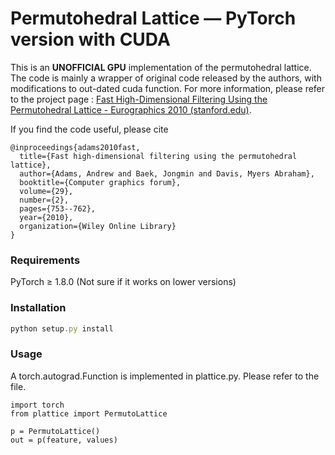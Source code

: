 # Permutohedral Lattice — PyTorch version with CUDA

This is an **UNOFFICIAL GPU** implementation of the permutohedral lattice. The code is mainly a wrapper of original code released by the authors, with modifications to out-dated cuda function. For more information, please refer to the project page :
[Fast High-Dimensional Filtering Using the Permutohedral Lattice - Eurographics 2010 (stanford.edu)](https://graphics.stanford.edu/papers/permutohedral/).


If you find the code useful, please cite

```
@inproceedings{adams2010fast,
  title={Fast high-dimensional filtering using the permutohedral lattice},
  author={Adams, Andrew and Baek, Jongmin and Davis, Myers Abraham},
  booktitle={Computer graphics forum},
  volume={29},
  number={2},
  pages={753--762},
  year={2010},
  organization={Wiley Online Library}
}
```

### Requirements

PyTorch ≥ 1.8.0 (Not sure if it works on lower versions)

### Installation

```jsx
python setup.py install
```

### Usage

A torch.autograd.Function is implemented in plattice.py. Please refer to the file.
```
import torch
from plattice import PermutoLattice

p = PermutoLattice()
out = p(feature, values)
```
